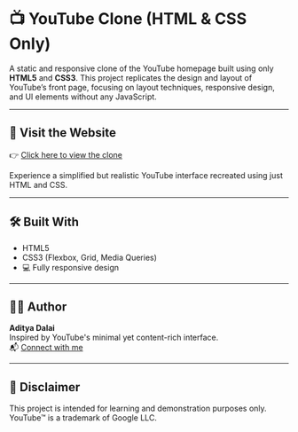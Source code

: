 # 📺 YouTube Clone (HTML & CSS Only)

A static and responsive clone of the YouTube homepage built using only **HTML5** and **CSS3**. This project replicates the design and layout of YouTube’s front page, focusing on layout techniques, responsive design, and UI elements without any JavaScript.

---

## 🔗 Visit the Website

👉 [Click here to view the clone](https://aditya-dalai.github.io/YouTube-clone/)

Experience a simplified but realistic YouTube interface recreated using just HTML and CSS.

---

## 🛠️ Built With

- HTML5  
- CSS3 (Flexbox, Grid, Media Queries)
- 💻 Fully responsive design

---

## 👨‍💻 Author

**Aditya Dalai**  
Inspired by YouTube's minimal yet content-rich interface.  
📬 [Connect with me](https://www.linkedin.com/in/adityadalai/)

---

## 📜 Disclaimer

This project is intended for learning and demonstration purposes only. YouTube™ is a trademark of Google LLC.
